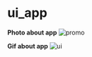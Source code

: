 # ui_app

__Photo about app__
![promo](https://github.com/Rokobot/social_media_ui/assets/117278851/937c8149-194f-4690-b9a4-a40a4ef8d491)

__Gif about app__
![ui](https://github.com/Rokobot/social_media_ui/assets/117278851/ebd5678d-e012-4960-8e70-f2ddc17c2f8c)


